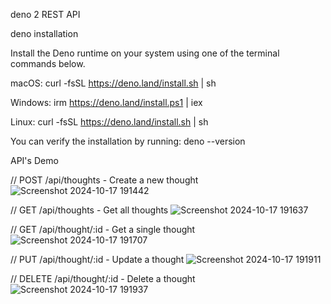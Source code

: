 deno 2 REST API


deno installation

Install the Deno runtime on your system using one of the terminal commands below.

macOS:
curl -fsSL https://deno.land/install.sh | sh

Windows:
irm https://deno.land/install.ps1 | iex

Linux:
curl -fsSL https://deno.land/install.sh | sh


You can verify the installation by running:
deno --version


API's Demo

// POST /api/thoughts - Create a new thought
![Screenshot 2024-10-17 191442](https://github.com/user-attachments/assets/a685149b-6818-4d96-92ee-3684b1f2cb4a)

// GET /api/thoughts - Get all thoughts
![Screenshot 2024-10-17 191637](https://github.com/user-attachments/assets/515bc4d8-2efc-42ac-8636-c75f165cb8fc)

// GET /api/thought/:id - Get a single thought
![Screenshot 2024-10-17 191707](https://github.com/user-attachments/assets/7284f52c-762f-4c66-8342-718fde059cf6)

// PUT /api/thought/:id - Update a thought
![Screenshot 2024-10-17 191911](https://github.com/user-attachments/assets/f4961f7d-bcc3-4cb6-85db-82b83c9b3618)

// DELETE /api/thought/:id - Delete a thought
![Screenshot 2024-10-17 191937](https://github.com/user-attachments/assets/073c533e-eeed-4dee-a086-78153a006a03)

